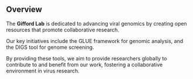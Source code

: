 ## Overview

The **Gifford Lab** is dedicated to advancing viral genomics by creating open resources that promote collaborative research.

Our key initiatives include the GLUE framework for genomic analysis, and the DIGS tool for genome screening.

By providing these tools, we aim to provide researchers globally to contribute to and benefit from our work, fostering a collaborative environment in virus research.
